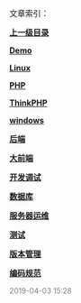 文章索引：


**[上一级目录](/)**

**[Demo](/互联网技术/Demo)**

**[Linux](/互联网技术/Linux)**

**[PHP](/互联网技术/PHP)**

**[ThinkPHP](/互联网技术/ThinkPHP)**

**[windows](/互联网技术/windows)**

**[后端](/互联网技术/后端)**

**[大前端](/互联网技术/大前端)**

**[开发调试](/互联网技术/开发调试)**

**[数据库](/互联网技术/数据库)**

**[服务器运维](/互联网技术/服务器运维)**

**[测试](/互联网技术/测试)**

**[版本管理](/互联网技术/版本管理)**

**[编码规范](/互联网技术/编码规范)**


<font size=2 color='grey'> 2019-04-03 15:28 </font>